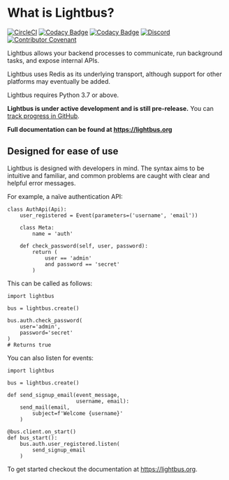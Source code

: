 # What is Lightbus?

[![CircleCI](https://circleci.com/gh/adamcharnock/lightbus/tree/master.svg?style=svg)](https://circleci.com/gh/adamcharnock/lightbus/tree/master)
[![Codacy Badge](https://api.codacy.com/project/badge/Grade/801d031fd2714b4f9c643182f1fbbd0b)](https://www.codacy.com/app/adamcharnock/lightbus?utm_source=github.com&amp;utm_medium=referral&amp;utm_content=adamcharnock/lightbus&amp;utm_campaign=Badge_Grade)
[![Codacy Badge](https://api.codacy.com/project/badge/Coverage/801d031fd2714b4f9c643182f1fbbd0b)](https://www.codacy.com/app/adamcharnock/lightbus?utm_source=github.com&utm_medium=referral&utm_content=adamcharnock/lightbus&utm_campaign=Badge_Coverage)
[![Discord](https://img.shields.io/discord/645218336229031946)](https://discord.gg/2j594ws)
[![Contributor Covenant](https://img.shields.io/badge/Contributor%20Covenant-v2.0%20adopted-ff69b4.svg)](https://lightbus.org/reference/code-of-conduct/)

Lightbus allows your backend processes to communicate, run background tasks,
and expose internal APIs.

Lightbus uses Redis as its underlying transport, although support
for other platforms may eventually be added.

Lightbus requires Python 3.7 or above.

**Lightbus is under active development and is still pre-release.**
You can [track progress in GitHub][issue-1].

**Full documentation can be found at https://lightbus.org**

## Designed for ease of use

Lightbus is designed with developers in mind. The syntax aims to
be intuitive and familiar, and common problems are caught with
clear and helpful error messages.

For example, a naïve authentication API:

```python3
class AuthApi(Api):
    user_registered = Event(parameters=('username', 'email'))

    class Meta:
        name = 'auth'

    def check_password(self, user, password):
        return (
            user == 'admin'
            and password == 'secret'
        )
```

This can be called as follows:

```python3
import lightbus

bus = lightbus.create()

bus.auth.check_password(
    user='admin',
    password='secret'
)
# Returns true
```

You can also listen for events:

```python3
import lightbus

bus = lightbus.create()

def send_signup_email(event_message,
                      username, email):
    send_mail(email,
        subject=f'Welcome {username}'
    )

@bus.client.on_start()
def bus_start():
    bus.auth.user_registered.listen(
        send_signup_email
    )
```

To get started checkout the documentation at https://lightbus.org.

[issue-1]: https://github.com/adamcharnock/lightbus/issues/1
